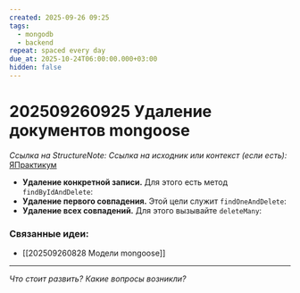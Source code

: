 ```yaml
---
created: 2025-09-26 09:25
tags:
  - mongodb
  - backend
repeat: spaced every day
due_at: 2025-10-24T06:00:00.000+03:00
hidden: false
---
```

# 202509260925 Удаление документов mongoose

*Ссылка на StructureNote:* 
*Ссылка на исходник или контекст (если есть):* [ЯПрактикум](https://practicum.yandex.ru/learn/backend-nodejs/courses/16b47298-e20d-4fde-9619-1ab305039a00/sprints/564238/topics/a4928f0d-5f69-4053-bea3-fa90d3a2a89f/lessons/0964829b-5b6d-4372-b84d-44a076b97b5a/)

- **Удаление конкретной записи.** Для этого есть метод `findByIdAndDelete`:
- **Удаление первого совпадения.** Этой цели служит `findOneAndDelete`:
- **Удаление всех совпадений.** Для этого вызывайте `deleteMany`:

### Связанные идеи:

* [[202509260828 Модели mongoose]]
---

*Что стоит развить? Какие вопросы возникли?*
